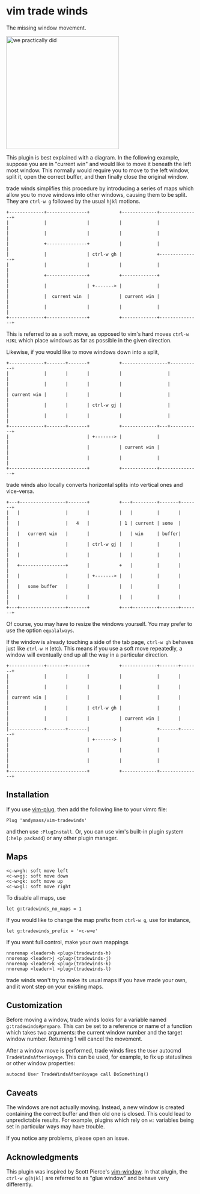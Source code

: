 
# vim trade winds

The missing window movement.

<img src='https://user-images.githubusercontent.com/6655373/42728788-11285302-8791-11e8-9633-f9f5876a8560.jpg' width='300px' alt='we practically did'>

This plugin is best explained with a diagram.  In the following example,
suppose you are in "current win" and would like to move it beneath the
left most window.  This normally would require you to move to the left
window, split it, open the correct buffer, and then finally close the
original window.

trade winds simplifies this procedure by introducing a series of maps
which allow you to move windows into other windows, causing them to be
split.  They are `ctrl-w g` followed by the usual `hjkl` motions.

    +-------------+---------------+           +-------------+---------------+
    |             |               |           |             |               |
    |             |               |           |             |               |
    |             +---------------+           |             |               |
    |             |               | ctrl-w gh |             +---------------+
    |             |               |           |             |               |
    |             +---------------+           +-------------+               |
    |             |               | +-------> |             |               |
    |             |  current win  |           | current win |               |
    |             |               |           |             |               |
    +-------------+---------------+           +-------------+---------------+

This is referred to as a soft move, as opposed to vim's hard moves
`ctrl-w HJKL` which place windows as far as possible in the given
direction.

Likewise, if you would like to move windows down into a split,

    +-------------+-------+-------+           +-----------------+-----------+
    |             |       |       |           |                 |           |
    |             |       |       |           |                 |           |
    | current win |       |       |           |                 |           |
    |             |       |       | ctrl-w gj |                 |           |
    |             |       |       |           |                 |           |
    +-------------+-------+-------+           +-------------+---+-----------+
    |                             | +-------> |             |               |
    |                             |           | current win |               |
    |                             |           |             |               |
    +-----------------------------+           +-------------+---------------+

trade winds also locally converts horizontal splits into vertical ones and
vice-versa.

    +---+-----------------+-------+           +---+---------+-------+-------+
    |   |                 |       |           |   |         |       |       |
    |   |                 |   4   |           | 1 | current | some  |       |
    |   |   current win   |       |           |   | win     | buffer|       |
    |   |                 |       | ctrl-w gj |   |         |       |       |
    |   |                 |       |           |   |         |       |       |
    |   +-----------------+       |           +   |         |       |       |
    |   |                 |       | +-------> |   |         |       |       |
    |   |   some buffer   |       |           |   |         |       |       |
    |   |                 |       |           |   |         |       |       |
    +---+-----------------+-------+           +---+---------+-------+-------+

Of course, you may have to resize the windows yourself.  You may prefer
to use the option `equalalways`.

If the window is already touching a side of the tab page, `ctrl-w gh`
behaves just like `ctrl-w H` (etc).  This means if you use a soft move
repeatedly, a window will eventually end up all the way in a particular
direction.

    +-------------+-------+-------+           +-------------+-------+-------+
    |             |       |       |           |             |       |       |
    |             |       |       |           |             |       |       |
    | current win |       |       |           |             |       |       |
    |             |       |       | ctrl-w gh |             |       |       |
    |             |       |       |           | current win |       |       |
    |-------------+-------+-------|           |             +-------+-------+
    |                             | +-------> |             |               |
    |                             |           |             |               |
    |                             |           |             |               |
    +-----------------------------+           +-------------+---------------+

## Installation

If you use [vim-plug](https://github.com/junegunn/vim-plug), then add the
following line to your vimrc file:

```vim
Plug 'andymass/vim-tradewinds'
```

and then use `:PlugInstall`.  Or, you can use vim's built-in plugin system
(`:help packadd`) or any other plugin manager.

## Maps

    <c-w>gh: soft move left
    <c-w>gj: soft move down
    <c-w>gk: soft move up
    <c-w>gl: soft move right

To disable all maps, use
```vim
let g:tradewinds_no_maps = 1
```

If you would like to change the map prefix from `ctrl-w g`, use for
instance,
```vim
let g:tradewinds_prefix = '<c-w>e'
```

If you want full control, make your own mappings
```vim
nnoremap <leader>h <plug>(tradewinds-h)
nnoremap <leader>j <plug>(tradewinds-j)
nnoremap <leader>k <plug>(tradewinds-k)
nnoremap <leader>l <plug>(tradewinds-l)
```

trade winds won't try to make its usual maps if you have made your own,
and it wont step on your existing maps.

## Customization

Before moving a window, trade winds looks for a variable named
`g:tradewinds#prepare`.  This can be set to a reference or name of a
function which takes two arguments: the current window number and the
target window number.  Returning 1 will cancel the movement.

After a window move is performed, trade winds fires the `User` autocmd
`TradeWindsAfterVoyage`.  This can be used, for example, to fix up
statuslines or other window properties:

    autocmd User TradeWindsAfterVoyage call DoSomething()

## Caveats

The windows are not actually moving.  Instead, a new window is created
containing the correct buffer and then old one is closed.  This could lead
to unpredictable results.  For example, plugins which rely on `w:`
variables being set in particular ways may have trouble.

If you notice any problems, please open an issue.

## Acknowledgments

This plugin was inspired by Scott Pierce's [vim-window][1].  In that
plugin, the `ctrl-w g[hjkl]` are referred to as "glue window" and behave
very differently.

[1]: https://github.com/ddrscott/vim-window

